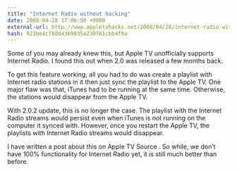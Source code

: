```yaml
---
title: "Internet Radio without hacking"
date: 2008-04-28 17:06:50 +0000
external-url: http://www.appletvhacks.net/2008/04/28/internet-radio-without-hacking/
hash: 923be4cf60d4369035a230781cbb4f0a
---
```




Some of you may already knew this, but Apple TV unofficially supports Internet Radio.  I found this out when 2.0 was released a few months back.

To get this feature working, all you had to do was create a playlist with Internet radio stations in it then just sync the playlist to the Apple TV.  One major flaw was that, iTunes had to be running at the same time.  Otherwise, the stations would disappear from the Apple TV.

With 2.0.2 update, this is no longer the case.  The playlist with the Internet Radio streams would persist even when iTunes is not running on the computer it synced with.  However, once you restart the Apple TV, the playlists with Internet Radio streams would disappear.

I have written a post about this on Apple TV Source .  So while, we don’t have 100% functionality for Internet Radio yet, it is still much better than before.

